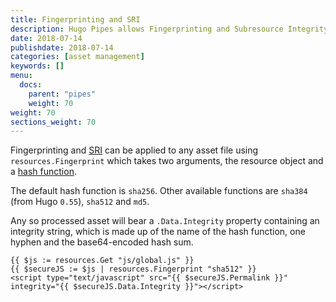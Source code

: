 ```yaml
---
title: Fingerprinting and SRI
description: Hugo Pipes allows Fingerprinting and Subresource Integrity.
date: 2018-07-14
publishdate: 2018-07-14
categories: [asset management]
keywords: []
menu:
  docs:
    parent: "pipes"
    weight: 70
weight: 70
sections_weight: 70
---
```


Fingerprinting and [SRI](https://developer.mozilla.org/en-US/docs/Web/Security/Subresource_Integrity) can be applied to any asset file using `resources.Fingerprint` which takes two arguments, the resource object and a [hash function](https://en.wikipedia.org/wiki/Cryptographic_hash_function).

The default hash function is `sha256`. Other available functions are `sha384` (from Hugo `0.55`), `sha512` and `md5`.

Any so processed asset will bear a `.Data.Integrity` property containing an integrity string, which is made up of the name of the hash function, one hyphen and the base64-encoded hash sum.

```go-html-template
{{ $js := resources.Get "js/global.js" }}
{{ $secureJS := $js | resources.Fingerprint "sha512" }}
<script type="text/javascript" src="{{ $secureJS.Permalink }}" integrity="{{ $secureJS.Data.Integrity }}"></script>
```
